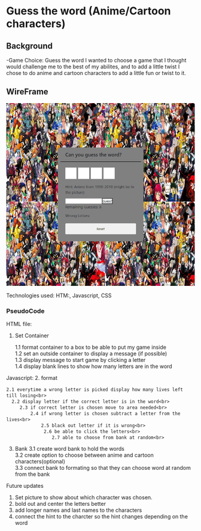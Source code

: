 # Guess the word (Anime/Cartoon characters)

## Background

-Game Choice: Guess the word
    I wanted to choose a game that I thought would challenge me to the best of my abilites, and to add a little twist I chose to do anime and cartoon characters to add a little fun or twist to it.

## WireFrame

![Guess the word](img/Screenshot%202022-10-20%20145835.png)


Technologies used:
HTM:, Javascript, CSS

### PseudoCode

HTML file:
1. Set Container

     1.1 format container to a box to be able to put my game inside<br>
     1.2 set an outside container to display a message (if possible)<br>
    1.3 display message to start game by clicking a letter<br>
    1.4 display blank lines to show how many letters are in the word<br>

Javascript:
2. format

    2.1 everytime a wrong letter is picked display how many lives left till losing<br>
      2.2 display letter if the correct letter is in the word<br>
         2.3 if correct letter is chosen move to area needed<br>
             2.4 if wrong letter is chosen subtract a letter from the lives<br>
                 2.5 black out letter if it is wrong<br>
                  2.6 be able to click the letters<br>
                     2.7 able to choose from bank at random<br>

3. Bank
    3.1 create word bank to hold the words<br>
    3.2 create option to choose between anime and cartoon characters(optional)<br>
    3.3 connect bank to formating so that they can choose word at random from the bank<br>



Future updates
1. Set picture to show about which character was chosen.
2. bold out and center the letters better
3. add longer names and last names to the characters
4. connect the hint to the charcter so the hint changes depending on the word
